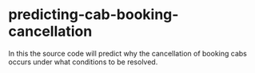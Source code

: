 # predicting-cab-booking-cancellation
In this the source code will predict why the cancellation of booking cabs occurs under what conditions to be resolved.

